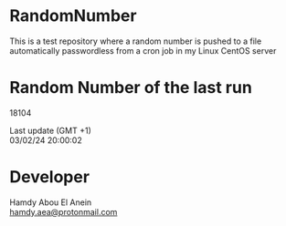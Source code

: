 # RandomNumber    
This is a test repository where a random number is pushed to a file automatically passwordless from a cron job in my Linux CentOS server    
# Random Number of the last run   
18104
      
Last update (GMT +1)    
03/02/24 20:00:02
# Developer    
Hamdy Abou El Anein   
hamdy.aea@protonmail.com
